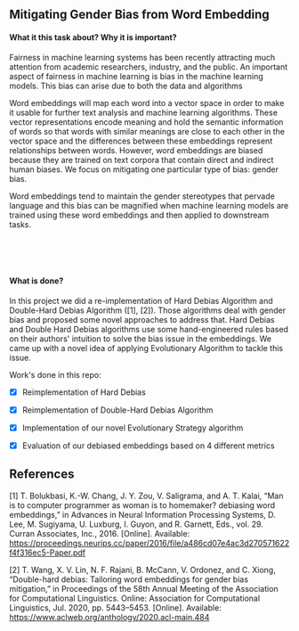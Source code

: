 ## Mitigating Gender Bias from Word Embedding

#### What it this task about? Why it is important?
Fairness in machine learning systems has been recently attracting much attention from academic researchers, industry, and the public. An important aspect of fairness in machine learning is bias in the machine learning models. This bias can arise due to both the data and algorithms

Word embeddings will map each word into a vector space in order to make it usable for further text analysis and machine learning algorithms. These vector representations encode meaning and hold the semantic information of words so that words with similar meanings are close to each other in the vector space and the differences between these embeddings represent relationships between words. However, word embeddings are biased because they are trained on text corpora that contain direct and indirect human biases. We focus on mitigating one particular type of bias: gender bias. 

Word embeddings tend to maintain the gender stereotypes that pervade language and this bias can be magnified when machine learning models are trained using these word embeddings and then applied to downstream tasks.

&nbsp; </br>
&nbsp; </br>
&nbsp; </br>

#### What is done?
In this project we did a re-implementation of Hard Debias Algorithm and Double-Hard Debias Algorithm ([1], [2]). Those algorithms deal with gender bias and proposed some novel approaches to address that.
Hard Debias and Double Hard Debias algorithms use some hand-engineered rules based on their authors' intuition to solve the bias issue in the embeddings.
We came up with a novel idea of applying Evolutionary Algorithm to tackle this issue. 

Work's done in this repo:
- [x] Reimplementation of Hard Debias
- [x] Reimplementation of Double-Hard Debias Algorithm
- [x] Implementation of our novel Evolutionary Strategy algorithm
- [x] Evaluation of our debiased embeddings based on 4 different metrics



## References

[1] T. Bolukbasi, K.-W. Chang, J. Y. Zou, V. Saligrama, and A. T. Kalai, “Man is to computer
programmer as woman is to homemaker? debiasing word embeddings,” in Advances in
Neural Information Processing Systems, D. Lee, M. Sugiyama, U. Luxburg, I. Guyon,
and R. Garnett, Eds., vol. 29. Curran Associates, Inc., 2016. [Online]. Available: https://proceedings.neurips.cc/paper/2016/file/a486cd07e4ac3d270571622f4f316ec5-Paper.pdf

[2] T. Wang, X. V. Lin, N. F. Rajani, B. McCann, V. Ordonez, and C. Xiong, “Double-hard
debias: Tailoring word embeddings for gender bias mitigation,” in Proceedings of
the 58th Annual Meeting of the Association for Computational Linguistics. Online:
Association for Computational Linguistics, Jul. 2020, pp. 5443–5453. [Online]. Available:
https://www.aclweb.org/anthology/2020.acl-main.484 